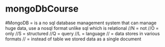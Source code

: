 # mongoDbCourse

#MongoDB = is a no sql database management system that can manage huge data, use a nosql format unlike sql which is relational
//N = not 
//O = only
//S = structured
//Q = query
//L = language
// = data stores in various formats
// = instead of table we stored data as a single document
